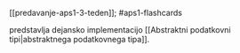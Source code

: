 [[predavanje-aps1-3-teden]]; #aps1-flashcards 

predstavlja dejansko implementacijo [[Abstraktni podatkovni tipi|abstraktnega podatkovnega tipa]].
